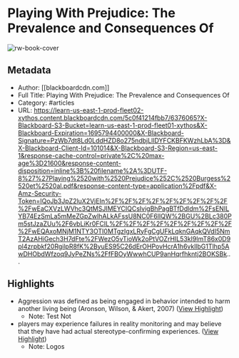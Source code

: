 # Playing With Prejudice: The Prevalence and Consequences Of

![rw-book-cover](https://readwise-assets.s3.amazonaws.com/static/images/article3.5c705a01b476.png)

## Metadata
- Author: [[blackboardcdn.com]]
- Full Title: Playing With Prejudice: The Prevalence and Consequences Of
- Category: #articles
- URL: https://learn-us-east-1-prod-fleet02-xythos.content.blackboardcdn.com/5c0f41214fbb7/6376065?X-Blackboard-S3-Bucket=learn-us-east-1-prod-fleet01-xythos&X-Blackboard-Expiration=1695794400000&X-Blackboard-Signature=PzWb7dt8Ld0LddHZD8o275ndbjLlIDYFCKBFKWzhLbA%3D&X-Blackboard-Client-Id=101014&X-Blackboard-S3-Region=us-east-1&response-cache-control=private%2C%20max-age%3D21600&response-content-disposition=inline%3B%20filename%2A%3DUTF-8%27%27Playing%2520with%2520Prejudice%252C%2520Burgess%2520et%2520al.pdf&response-content-type=application%2Fpdf&X-Amz-Security-Token=IQoJb3JpZ2luX2VjEIn%2F%2F%2F%2F%2F%2F%2F%2F%2F%2FwEaCXVzLWVhc3QtMSJIMEYCIQCsIvigBhPagBTfDdldm%2FsENILYB74EzSmLa5mMeZGpZwIhALkAFssU8NC0F6lIQW%2BGU%2BLc380Pm5stJzaZUu%2F6vbLiKr0FCIL%2F%2F%2F%2F%2F%2F%2F%2F%2F%2FwEQAxoMNjM1NTY3OTI0MTgzIgxLRyFgCgUFkLqknGAqkQVdI5NmT2AzAHiGech3H7dFte%2FWezO5vTioWk2oPtVOZrHIL53kI9lmT86x0D9pl4zrpbkf20RgilpR8fK%2ByuES95C26dErOHPovHcrA1h6vkllbG1Tlhp5AwDHObdWfzoq9JyPeZNs%2FfFBOyWwwhCUP9anHqrfhkntj2BOKSBk...

## Highlights
- Aggression was defined as being engaged in behavior intended to harm another living being (Aronson, Wilson, & Akert, 2007) ([View Highlight](https://read.readwise.io/read/01hba4ryf3bz32cy8jqn0pf1xp))
    - Note: Test Not
- players may experience failures in reality monitoring and may believe that they have had actual stereotype-confirming experiences. ([View Highlight](https://read.readwise.io/read/01hba7dam9webng706tgpwvfh7))
    - Note: Logos
